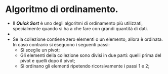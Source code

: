 # Algoritmo di ordinamento.

- Il ***Quick Sort*** è uno degli algoritmi di ordinamento più utilizzati, specialmente quando si ha a che fare con grandi quantità di dati.
-
- Se la collezione contiene zero elementi o un elemento, allora è ordinata. In caso contrario si eseguono i seguenti passi:
  - Si sceglie un pivot;
  - Gli elementi della collezione sono divisi in due parti: quelli prima del pivot e quelli dopo il pivot;
  - Si ordinano gli elementi ripetendo ricorsivamente i passi 1 e 2;
